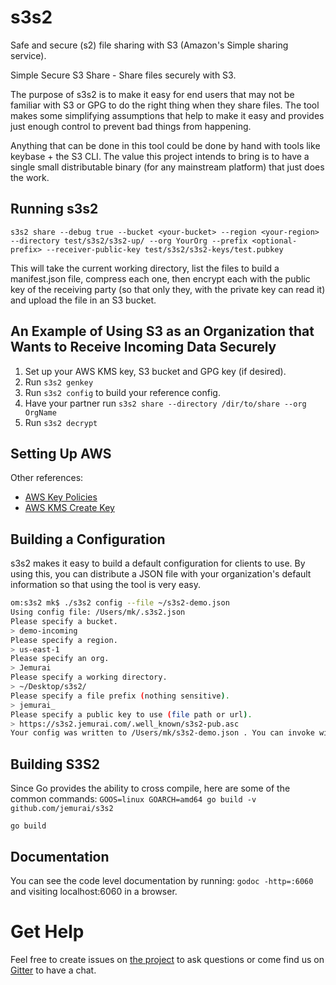 # s3s2

Safe and secure (s2) file sharing with S3 (Amazon's Simple sharing service).

Simple Secure S3 Share - Share files securely with S3.

The purpose of s3s2 is to make it easy for end users that may not be familiar with S3 or GPG to do the right thing when they share files.  The tool makes some simplifying assumptions that help to make it easy and provides just enough control to prevent bad things from happening.

Anything that can be done in this tool could be done by hand with tools like keybase + the S3 CLI.  The value this project intends to bring is to have a single small distributable binary (for any mainstream platform) that just does the work.

## Running s3s2

`s3s2 share --debug true --bucket <your-bucket> --region <your-region> --directory test/s3s2/s3s2-up/ --org YourOrg --prefix <optional-prefix> --receiver-public-key test/s3s2/s3s2-keys/test.pubkey`

This will take the current working directory, list the files to build a manifest.json file, compress each one, then encrypt each with the public key of the receiving party (so that only they, with the private key can read it) and upload the file in an S3 bucket.

## An Example of Using S3 as an Organization that Wants to Receive Incoming Data Securely

1. Set up your AWS KMS key, S3 bucket and GPG key (if desired).
1. Run `s3s2 genkey `
1. Run `s3s2 config` to build your reference config.
1. Have your partner run `s3s2 share --directory /dir/to/share --org OrgName`
1. Run `s3s2 decrypt `

## Setting Up AWS

Other references:
- [AWS Key Policies](https://docs.aws.amazon.com/kms/latest/developerguide/key-policies.html)
- [AWS KMS Create Key](https://docs.aws.amazon.com/cli/latest/reference/kms/create-key.html)

## Building a Configuration

s3s2 makes it easy to build a default configuration for clients to use.  By using this, you can distribute a JSON file with your organization's default information so that using the tool is very easy.

```bash
om:s3s2 mk$ ./s3s2 config --file ~/s3s2-demo.json
Using config file: /Users/mk/.s3s2.json
Please specify a bucket.
> demo-incoming
Please specify a region.
> us-east-1
Please specify an org.
> Jemurai
Please specify a working directory.
> ~/Desktop/s3s2/
Please specify a file prefix (nothing sensitive).
> jemurai_
Please specify a public key to use (file path or url).
> https://s3s2.jemurai.com/.well_known/s3s2-pub.asc
Your config was written to /Users/mk/s3s2-demo.json . You can invoke with s3s2 --config /Users/mk/s3s2-demo.json
```

## Building S3S2

Since Go provides the ability to cross compile, here are some of the common commands: 
`GOOS=linux GOARCH=amd64 go build -v github.com/jemurai/s3s2`

`go build`

## Documentation

You can see the code level documentation by running:  `godoc -http=:6060` and visiting localhost:6060 in a browser.

# Get Help

Feel free to create issues on [the project](https://github.com/jemurai/s3s2) to ask questions or come find us on [Gitter](https://gitter.im/jemurai-oss/s3s2) to have a chat. 
